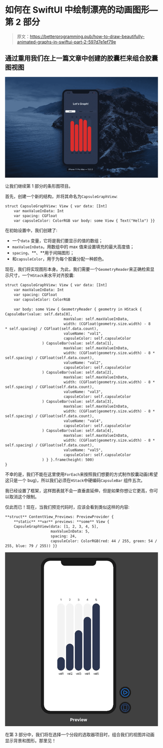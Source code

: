 # 如何在 SwiftUI 中绘制漂亮的动画图形—第 2 部分

> 原文：<https://betterprogramming.pub/how-to-draw-beautifully-animated-graphs-in-swiftui-part-2-597d7e1ef79e>

## 通过重用我们在上一篇文章中创建的**胶囊栏**来组合**胶囊图视图**

![](img/ca56290da0dcd68fba62878b36c34929.png)

让我们继续第 1 部分的条形图项目。

首先，创建一个新的结构，并将其命名为`CapsuleGraphView`:

```
struct CapsuleGraphView: View { var data: [Int]
    var maxValueInData: Int
    var spacing: CGFloat
    var capsuleColor: ColorRGB var body: some View { Text("Hello") }}
```

在初始设置中，我们创建了:

*   一个`data` 变量，它将是我们要显示的值的数组；
*   `maxValueInData`，用数组中的 max 值来设置填充的最大高度值；
*   `spacing`、**、**用于间隔图形；
*   和`capsuleColor`，用于为每个胶囊分配一种颜色。

现在，我们将实现图形本身。为此，我们需要一个`GeometryReader`来正确检索显示尺寸，一个`HStack`来水平对齐胶囊:

```
struct CapsuleGraphView: View { var data: [Int]
    var maxValueInData: Int
    var spacing: CGFloat
    var capsuleColor: ColorRGB

    var body: some View { GeometryReader { geometry in HStack { CapsuleBar(value: self.data[0], 
                           maxValue: self.maxValueInData, 
                           width: (CGFloat(geometry.size.width) - 8          * self.spacing) / CGFloat(self.data.count), 
                           valueName: "val1", 
                           capsuleColor: self.capsuleColor
                 ) CapsuleBar(value: self.data[1], 
                           maxValue: self.maxValueInData, 
                           width: (CGFloat(geometry.size.width) - 8 * self.spacing) / CGFloat(self.data.count), 
                           valueName: "val2", 
                           capsuleColor: self.capsuleColor
                 ) CapsuleBar(value: self.data[2], 
                           maxValue: self.maxValueInData, 
                           width: (CGFloat(geometry.size.width) - 8 * self.spacing) / CGFloat(self.data.count), 
                           valueName: "val3", 
                           capsuleColor: self.capsuleColor
                 ) CapsuleBar(value: self.data[3], 
                           maxValue: self.maxValueInData, 
                           width: (CGFloat(geometry.size.width) - 8 * self.spacing) / CGFloat(self.data.count), 
                           valueName: "val4", 
                           capsuleColor: self.capsuleColor
                 ) CapsuleBar(value: self.data[4], 
                           maxValue: self.maxValueInData, 
                           width: (CGFloat(geometry.size.width) - 8 * self.spacing) / CGFloat(self.data.count), 
                           valueName: "val5", 
                           capsuleColor: self.capsuleColor
                 ) } }.frame(height: 500)
}
```

不幸的是，我们不能在这里使用`ForEach`来按照我们想要的方式制作胶囊动画(希望这只是一个 bug)，所以我们必须在`HStack`中硬编码`CapsuleBar` 组件五次。

我已经设置了框架，这样图表就不会一直垂直延伸，但是如果你想让它更高，你可以取消这个限制。

仅此而已！现在，当我们预览代码时，应该会看到类似这样的内容:

```
**struct** ContentView_Previews: PreviewProvider {
    **static** **var** previews: **some** View {
    CapsuleGraphView(data: [1, 2, 3, 4, 5],
                     maxValueInData: 5,
                     spacing: 24,
                     capsuleColor: ColorRGB(red: 44 / 255, green: 54 / 255, blue: 79 / 255)) }}
```

![](img/41a67b6bca2c69011f11ab37f0c047de.png)

在第 3 部分中，我们将在选择一个分段的选取器项目时，组合我们的视图并动画显示背景和图形。那里见！
